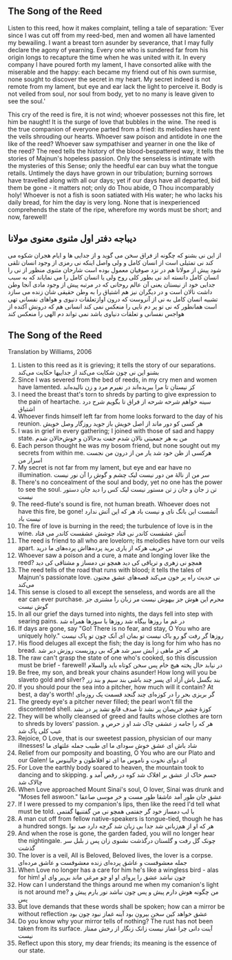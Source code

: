 ## The Song of the Reed

Listen to this reed, how it makes complaint, telling a tale of separation: 'Ever since I was cut off from my reed-bed, men and women all have lamented my bewailing. I want a breast torn asunder by severance, that I may fully declare the agony of yearning. Every one who is sundered far from his origin longs to recapture the time when he was united with it. In every company I have poured forth my lament, I have consorted alike with the miserable and the happy: each became my friend out of his own surmise, none sought to discover the secret in my heart. My secret indeed is not remote from my lament, but eye and ear lack the light to perceive it. Body is not veiled from soul, nor soul from body, yet to no many is leave given to see the soul.'

This cry of the reed is fire, it is not wind; whoever possesses not this fire, let him be naught! It is the surge of love that bubbles in the wine. The reed is the true companion of everyone parted from a fried: its melodies have rent the veils shrouding our hearts. Whoever saw poison and antidote in one the like of the reed? Whoever saw sympathiser and yearner in one the like of the reed? The reed tells the history of the blood-bespattered way, it tells the stories of Majnun's hopeless passion. Only the senseless is intimate with the mysteries of this Sense; only the heedful ear can buy what the tongue retails. Untimely the days have grown in our tribulation; burning sorrows have travelled along with all our days; yet if our days have all departed, bid them be gone - it matters not; only do Thou abide, O Thou incomparably holy! Whoever is not a fish is soon satiated with His water; he who lacks his daily bread, for him the day is very long. None that is inexperienced comprehends the state of the ripe, wherefore my words must be short; and now, farewell!

## دیباجه دفتر اول مثنوی معنوی مولانا 

از این نی بشنو که چگونه از فراق سخن می گوید و از جدایی ها و ایام هجران شکوه می کند نی تمثیلی است از انسان کامل و ولی واصل اینکه نی رمزی از وجود انسان تلقی شود پیش از مولانا هم در نزد صوفیان معمول بوده است شارحان مثنوی منظور از نی را انسان کامل دانسته اند نی بطور کلی روح ولی یا انسان کامل را می نمایاند که به سبب جدایی خود از نیستان یعنی آن عالم روحانی که در مرتبه پیش از وجود مادی آنجا وطن داشت نالان است و در دیگران نیز هم اشتیاق را به وطن حقیقی شان زنده می سازد 
تشبیه انسان کامل به نی از آنروست که درون اوازتعلقات دنیوی و هواهای نفسانی تهی است همانطور که نی تو پر دم نایی را منعکس نمی کند انسانی هم که درونش آکنده از هواجس نفسانی و تعلقات دنیاوی باشد نمی تواند دم الهی را منعکس کند  

## The Song of the Reed
Translation by Williams, 2006

1. Listen to this reed as it is grieving;
it tells the story of our separations.
بشنو این نی چون شکایت می‌کند
از جداییها حکایت می‌کند
2. Since I was severed from the bed of reeds,
in my cry men and women have lamented.
کز نیستان تا مرا ببریده‌اند
در نفیرم مرد و زن نالیده‌اند
3. I need the breast that's torn to shreds by parting
to give expression to the pain of heartache.
سینه خواهم شرحه شرحه از فراق
تا بگویم شرح درد اشتیاق
4. Whoever finds himself left far from home
looks forward to the day of his reunion.
هر کسی کو دور ماند از اصل خویش
باز جوید روزگار وصل خویش
5. I was in grief in every gathering;
I joined with those of sad and happy state.
من به هر جمعیتی نالان شدم
جفت بدحالان و خوش‌حالان شدم
6. Each person thought he was my bosom friend,
but none sought out my secrets from within me.
هرکسی از ظن خود شد یار من
از درون من نجست اسرار من
7. My secret is not far from my lament,
but eye and ear have no illumination.
سر من از نالهٔ من دور نیست
لیک چشم و گوش را آن نور نیست
8. There's no concealment of the soul and body,
yet no one has the power to see the soul.
تن ز جان و جان ز تن مستور نیست
لیک کس را دید جان دستور نیست
9. The reed-flute's sound is fire, not human breath.
Whoever does not have this fire, be gone!
آتشست این بانگ نای و نیست باد
هر که این آتش ندارد نیست باد
10. The fire of love is burning in the reed;
the turbulence of love is in the wine.
آتش عشقست کاندر نی فتاد
جوشش عشقست کاندر می فتاد
11. The reed is friend to all who are lovelorn;
its melodies have torn our veils apart.
نی حریف هرکه از یاری برید
پرده‌هااش پرده‌های ما درید
12. Whoever saw a poison and a cure,
a mate and longing lover like the reed?
همچو نی زهری و تریاقی کی دید
همچو نی دمساز و مشتاقی کی دید
13. The reed tells of the road that runs with blood;
it tells the tales of Majnun's passionate love.
نی حدیث راه پر خون می‌کند
قصه‌های عشق مجنون می‌کند
14. This sense is closed to all except the senseless,
and words are all the ear can ever purchase.
محرم این هوش جز بیهوش نیست
مر زبان را مشتری جز گوش نیست
15. In all our grief the days turned into nights,
the days fell into step with searing pains.
در غم ما روزها بیگاه شد
روزها با سوزها همراه شد
16. If days are gone, say "Go! There is no fear,
and stay, O You who are uniquely holy."
روزها گر رفت گو رو باک نیست
تو بمان ای آنک چون تو پاک نیست
17. His flood deluges all except the fish;
the day is long for him who has no bread.
هر که جز ماهی ز آبش سیر شد
هرکه بی روزیست روزش دیر شد
18. The raw can't grasp the state of one who's cooked,
so this discussion must be brief - farewell!
در نیابد حال پخته هیچ خام
پس سخن کوتاه باید والسلام
19. Be free, my son, and break your chains asunder!
How long will you be slaveto gold and silver?
بند بگسل باش آزاد ای پسر
چند باشی بند سیم و بند زر
20. If you should pour the sea into a pitcher,
how much will it contain? At best, a day's worth!
گر بریزی بحر را در کوزه‌ای
چند گنجد قسمت یک روزه‌ای
21. The greedy eye's a pitcher never filled;
the pearl won't fill the discontented shell.
کوزهٔ چشم حریصان پر نشد
تا صدف قانع نشد پر در نشد
22. They will be wholly cleansed of greed and faults
whose clothes are torn to shreds by lovers' passion.
هر که را جامه ز عشقی چاک شد
او ز حرص و عیب کلی پاک شد
23. Rejoice, O Love, that is our sweetest passion,
physician of our many illnesses!
شاد باش ای عشق خوش سودای ما
ای طبیب جمله علتهای ما
24. Relief from our pomposity and boasting,
O You who are our Plato and our Galen!
ای دوای نخوت و ناموس ما
ای تو افلاطون و جالینوس ما
25. For Love the earthly body soared to heaven,
the mountain took to dancing and to skipping.
جسم خاک از عشق بر افلاک شد
کوه در رقص آمد و چالاک شد
26. When Love approached Mount Sinai's soul,
O lover,
Sinai was drunk and "Moses fell aswoon."
عشق جان طور آمد عاشقا
طور مست و خر موسی صاعقا
27. If I were pressed to my companion's lips,
then like the reed I'd tell what must be told.
با لب دمساز خود گر جفتمی
همچو نی من گفتنیها گفتمی
28. A man cut off from fellow native-speakers
is tongue-tied, though he has a hundred songs.
هر که او از هم‌زبانی شد جدا
بی زبان شد گرچه دارد صد نوا
29. And when the rose is gone, the garden faded,
you will no longer hear the nightingale.
چونک گل رفت و گلستان درگذشت
نشنوی زان پس ز بلبل سر گذشت
30. The lover is a veil, All is Beloved,
Beloved lives, the lover is a corpse.
جمله معشوقست و عاشق پرده‌ای
زنده معشوقست و عاشق مرده‌ای
31. When Love no longer has a care for him
he's like a wingless bird - alas for him!
چون نباشد عشق را پروای او
او چو مرغی ماند بی‌پر وای او
32. How can I understand the things around me
when my comanion's light is not around me?
من چگونه هوش دارم پیش و پس
چون نباشد نور یارم پیش و پس
33. But love demands that these words shall be spoken;
how can a mirror be without reflection
عشق خواهد کین سخن بیرون بود
آینه غماز نبود چون بود
34. Do you know why your mirror tells of nothing?
The rust has not been taken from its surface.
آینت دانی چرا غماز نیست
زانک زنگار از رخش ممتاز نیست
35. Reflect upon this story, my dear friends;
its meaning is the essence of our state.
